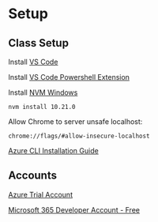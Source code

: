 # Setup

## Class Setup

Install [VS Code](https://code.visualstudio.com/download)

Install [VS Code Powershell Extension](https://marketplace.visualstudio.com/items?itemName=ms-vscode.PowerShell)

Install [NVM Windows](https://github.com/coreybutler/nvm-windows)

```
nvm install 10.21.0
```

Allow Chrome to server unsafe localhost:

```
chrome://flags/#allow-insecure-localhost
```

[Azure CLI Installation Guide](https://docs.microsoft.com/en-us/cli/azure/install-azure-cli?view=azure-cli-latest)

## Accounts

[Azure Trial Account](https://azure.microsoft.com/en-us/free/)

[Microsoft 365 Developer Account - Free](https://developer.microsoft.com/en-us/microsoft-365/dev-program)

